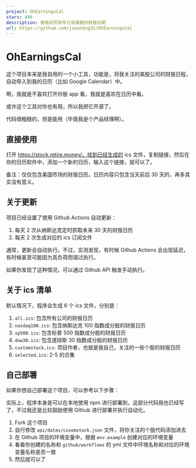 ```yaml
---
project: OhEarningsCal
stars: 446
description: 使用日历软件订阅美股的财报日期
url: https://github.com/jason5ng32/OhEarningsCal
---
```


OhEarningsCal
=============

这个项目本来是我自用的一个小工具，功能是，将我关注的美股公司的财报日程，自动导入到我的日历（比如 Google Calendar）中。

啊，我就是不喜欢打开炒股 app 看，我就是喜欢在日历中看。

或许这个工具对你也有用，所以我把它开源了。

代码很粗糙的，但是能用（毕竟我是个产品经理啊）。

直接使用
----

打开 https://stock.retire.money/，找到已经生成的 ics 文件，复制链接，然后在你的日历软件中，添加一个新的日历，输入这个链接，就可以了。

备注：仅仅包含美国市场的财报日历。日历内容只包含当天前后 30 天的，再多其实没有意义。

关于更新
----

项目已经设置了使用 Github Actions 自动更新：

1.  每天 2 次从纳斯达克定时抓取未来 30 天的财报日历
2.  每天 2 次生成对应的 ics 订阅文件

通常，更新会自动执行。不过，实测发现，有时候 Github Actions 会出现延迟，有时候甚至可能因为高负荷而错过执行。

如果你发现了这种情况，可以通过 Github API 触发手动执行。

关于 ics 清单
---------

默认情况下，程序会生成 6 个 ics 文件，分别是：

1.  `all.ics`: 包含所有公司的财报日历
2.  `nasdaq100.ics`: 包含纳斯达克 100 指数成分股的财报日历
3.  `sp500.ics`: 包含标普 500 指数成分股的财报日历
4.  `dow30.ics`: 包含道琼斯 30 指数成分股的财报日历
5.  `customstock.ics`: 项目作者，也就是我自己，关注的一些个股的财报日历
6.  `selected.ics`: 2-5 的合集

自己部署
----

如果你想自己部署这个项目，可以参考以下步骤：

实际上，程序本身是可以在本地使用 npm 进行部署到，这部分代码我也已经写了，不过我还是比较鼓励使用 Github 进行部署并执行自动化。

1.  Fork 这个项目
2.  自行修改 `api/datas/cusomstock.json` 文件，将你关注的个股代码添加进去
3.  在 Github 项目的环境变量中，根据 `env.example` 创建对应的环境变量
4.  看看你创建的名称和 `github/workflows` 的 yml 文件中环境名称和对应的环境变量名称是否一致
5.  然后就可以了
